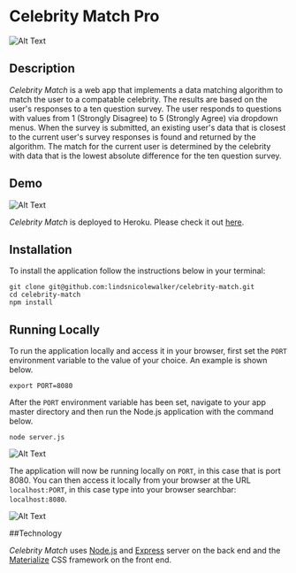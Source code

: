 

# Celebrity Match Pro

![Alt Text](https://media.giphy.com/media/wt0eFnCJXkA4VWDe3c/giphy.gif)

## Description

*Celebrity Match* is a web app that implements a data matching algorithm to match the user to a compatable celebrity. The results are based on the user's responses to a ten question survey. The user responds to questions with values from 1 (Strongly Disagree) to 5 (Strongly Agree) via dropdown menus. When the survey is submitted, an existing user's data that is closest to the current user's survey responses is found and returned by the algorithm. The match for the current user is determined by the celebrity with data that is the lowest absolute difference for the ten question survey.



## Demo
	
![Alt Text](https://media.giphy.com/media/2vjOI0AGhSK45iTcbr/giphy.gif)

*Celebrity Match* is deployed to Heroku. Please check it out [here](https://celebrity-match.herokuapp.com/).

## Installation

To install the application follow the instructions below in your terminal:

	git clone git@github.com:lindsnicolewalker/celebrity-match.git
	cd celebrity-match
	npm install
	
## Running Locally

To run the application locally and access it in your browser, first set the `PORT` environment variable to the value of your choice. An example is shown below.

	export PORT=8080
	
After the `PORT` environment variable has been set, navigate to your app master directory and then run the Node.js application with the command below.

	node server.js
![Alt Text](https://media.giphy.com/media/2sYEw141AbG9R57DRd/giphy.gif)	

The application will now be running locally on `PORT`, in this case that is port 8080. You can then access it locally from your browser at the URL `localhost:PORT`, in this case type into your browser searchbar: `localhost:8080`.

![Alt Text](https://media.giphy.com/media/e7QOmaAA6fzxxOcGc6/giphy.gif)

##Technology


*Celebrity Match* uses [Node.js](https://nodejs.org/en/) and [Express](https://expressjs.com/) server on the back end and the [Materialize](http://materializecss.com/) CSS framework on the front end.